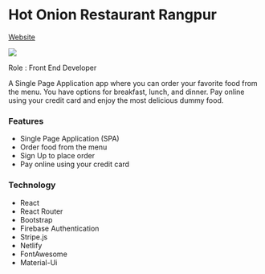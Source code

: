 # Hot Onion Restaurant Rangpur

[Website](https://hot-onion-restaurant-rangpur.web.app/)

<img src="https://i.ibb.co/BLphsZT/hot-onion-restaurant-rangpur-web-app-order-Summary-1.png">

Role : Front End Developer

A Single Page Application app where you can order your favorite food from the menu. You have options for breakfast, lunch, and dinner. Pay online using your credit card and enjoy the most delicious dummy food.

### Features
- Single Page Application (SPA)
- Order food from the menu
- Sign Up to place order
- Pay online using your credit card

### Technology
- React
- React Router
- Bootstrap
- Firebase Authentication
- Stripe.js
- Netlify
- FontAwesome
- Material-Ui
